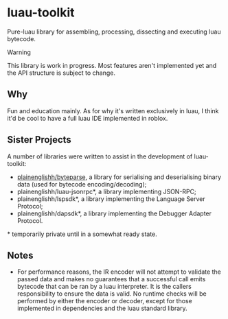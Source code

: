 # luau-toolkit

Pure-luau library for assembling, processing, dissecting and executing luau 
bytecode.

> [!WARNING]  
> This library is work in progress. Most features aren't implemented yet and the 
> API structure is subject to change.

## Why

Fun and education mainly. As for why it's written exclusively in luau, I think
it'd be cool to have a full luau IDE implemented in roblox.

## Sister Projects

A number of libraries were written to assist in the development of luau-toolkit:

- [plainenglishh/byteparse](https://github.com/plainenglishh/byteparse), a 
library for serialising and deserialising binary data (used for bytecode
encoding/decoding);
- plainenglishh/luau-jsonrpc\*, a library implementing JSON-RPC;
- plainenglishh/lspsdk\*, a library implementing the Language Server Protocol;
- plainenglishh/dapsdk\*, a library implementing the Debugger Adapter Protocol.

\* temporarily private until in a somewhat ready state.

## Notes

- For performance reasons, the IR encoder will not attempt to validate the
passed data and makes no guarantees that a successful call emits bytecode that 
can be ran by a luau interpreter. It is the callers responsibility to ensure 
the data is valid. No runtime checks will be performed by either the encoder or
decoder, except for those implemented in dependencies and the luau standard
library.